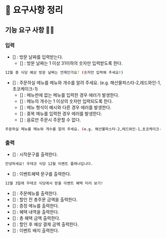 # 📘 요구사항 정리

## 기능 요구 사항 🐱‍🐉

### 입력 
- [] : 방문 날짜를 입력받는다.
  - [] : 방문 날짜는 1 이상 31이하의 숫자만 입력받도록 한다.
``` bash
12월 중 식당 예상 방문 날짜는 언제인가요? (숫자만 입력해 주세요!)
```
- [] : 주문하실 메뉴를 메뉴와 개수를 알려 주세요. (e.g. 해산물파스타-2,레드와인-1,초코케이크-1)
  - [] : 메뉴판에 없는 메뉴를 입력한 경우 에러가 발생한다.
  - [] : 메뉴의 개수는 1 이상의 숫자만 입력되도록 한다.
  - [] : 메뉴 형식이 예시와 다른 경우 에러를 발생한다.
  - [] : 중복 메뉴를 입력한 경우 에러를 발생한다.
  - [] : 음료만 주문시 주문할 수 없다.

``` bash
주문하실 메뉴를 메뉴와 개수를 알려 주세요. (e.g. 해산물파스타-2,레드와인-1,초코케이크-1)
```

### 출력
- [] : 시작문구를 출력한다.
``` bash
안녕하세요! 우테코 식당 12월 이벤트 플래너입니다.
```

- [] : 이벤트혜택 문구를 출력한다.
``` bash
12월 3일에 우테코 식당에서 받을 이벤트 혜택 미리 보기!
```

- [] : 주문메뉴를 출력한다.
- [] : 할인 전 총주문 금액을 출력한다.
- [] : 증정 메뉴를 출력한다.
- [] : 혜택 내역을 출력한다.
- [] : 총 혜택 금액 출력한다.
- [] : 할인 후 예상 결제 금액 출력한다.
- [] : 이벤트 배지 출력한다.